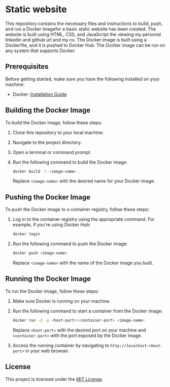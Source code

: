 # Static website

This repository contains the necessary files and instructions to build, push, and run a Docker imagefor a basic static website has  been created.
The website is built using HTML, CSS, and JavaScript the viewing my personal linkedin and github url and my cv.
The Docker image is built using a Dockerfile, and it is pushed to Docker Hub.
The Docker image can be run on any system that supports Docker.

## Prerequisites

Before getting started, make sure you have the following installed on your machine:

- Docker: [Installation Guide](https://docs.docker.com/get-docker/)

## Building the Docker Image

To build the Docker image, follow these steps:

1. Clone this repository to your local machine.
2. Navigate to the project directory.
3. Open a terminal or command prompt.
4. Run the following command to build the Docker image:

    ```bash
    docker build -t <image-name> .
    ```

    Replace `<image-name>` with the desired name for your Docker image.

## Pushing the Docker Image

To push the Docker image to a container registry, follow these steps:

1. Log in to the container registry using the appropriate command. For example, if you're using Docker Hub:

    ```bash
    docker login
    ```

2. Run the following command to push the Docker image:

    ```bash
    docker push <image-name>
    ```

    Replace `<image-name>` with the name of the Docker image you built.

## Running the Docker Image

To run the Docker image, follow these steps:

1. Make sure Docker is running on your machine.
2. Run the following command to start a container from the Docker image:

    ```bash
    docker run -d -p <host-port>:<container-port> <image-name>
    ```

    Replace `<host-port>` with the desired port on your machine and `<container-port>` with the port exposed by the Docker image.

3. Access the running container by navigating to `http://localhost:<host-port>` in your web browser.


## License

This project is licensed under the [MIT License](LICENSE).